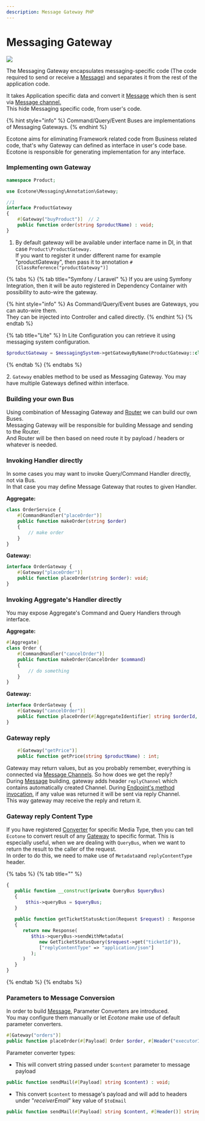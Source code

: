 ```yaml
---
description: Message Gateway PHP
---
```


# Messaging Gateway

![](../../.gitbook/assets/gateway\_execution.svg)

The Messaging Gateway encapsulates messaging-specific code (The code required to send or receive a [Message](message.md)) and separates it from the rest of the application code.

It takes Application specific data and convert it [Message](message.md) which then is sent via [Message channel.](message-channel.md) \
This hide Messaging specific code, from user's code.&#x20;

{% hint style="info" %}
Command/Query/Event Buses are implementations of Messaging Gateways.
{% endhint %}

Ecotone aims for eliminating Framework related code from Business related code, that's why Gateway can defined as interface in user's code base. \
Ecotone is responsible for generating implementation for any interface.&#x20;

### Implementing own Gateway

```php
namespace Product;

use Ecotone\Messaging\Annotation\Gateway;

//1
interface ProductGateway
{
    #[Gateway("buyProduct")]  // 2
    public function order(string $productName) : void;
}
```

1. By default gateway will be available under interface name in DI, in that case `Product\ProductGateway.`\
   If you want to register it under different name for example "productGateway", then pass it to annotation `#[ClassReference("productGateway")]`

{% tabs %}
{% tab title="Symfony / Laravel" %}
If you are using Symfony Integration, then it will be auto registered in Dependency Container with possibility to auto-wire the gateway.

{% hint style="info" %}
As Command/Query/Event buses are Gateways, you can auto-wire them. \
They can be injected into Controller and called directly.
{% endhint %}
{% endtab %}

{% tab title="Lite" %}
In Lite Configuration you can retrieve it using messaging system configuration.

```php
$productGateway = $messagingSystem->getGatewayByName(ProductGateway::class);
```
{% endtab %}
{% endtabs %}

&#x20; 2\. `Gateway` enables method to be used as Messaging Gateway. You may have multiple Gateways defined within interface.

### Building your own Bus

Using combination of Messaging Gateway and [Router](message-endpoint/message-routing.md) we can build our own Buses. \
Messaging Gateway will be responsible for building Message and sending to the Router. \
And Router will be then based on need route it by payload / headers or whatever is needed.

### Invoking Handler directly

In some cases you may want to invoke Query/Command Handler directly, not via Bus. \
In that case you may define Message Gateway that routes to given Handler.

**Aggregate:**

```php
class OrderService {
    #[CommandHandler("placeOrder")]
    public function makeOrder(string $order)
    {
        // make order
    }
}
```

**Gateway:**

```php
interface OrderGateway {
    #[Gateway("placeOrder")] 
    public function placeOrder(string $order): void;
}
```

### Invoking Aggregate's Handler directly

You may expose Aggregate's Command and Query Handlers through interface.&#x20;

**Aggregate:**

```php
#[Aggregate]
class Order {
    #[CommandHandler("cancelOrder")]
    public function makeOrder(CancelOrder $command)
    {
        // do something
    }
}
```

**Gateway:**

```php
interface OrderGateway {
    #[Gateway("cancelOrder")] 
    public function placeOrder(#[AggregateIdentifier] string $orderId, #[Payload] CancelOrder $command)): void;
}
```

### Gateway reply

```php
    #[Gateway("getPrice")] 
    public function getPrice(string $productName) : int;
```

Gateway may return values, but as you probably remember, everything is connected via [Message Channels](message-channel.md). So how does we get the reply? \
During [Message](message.md) building, gateway adds header `replyChannel` which contains automatically created Channel. During [Endpoint's method invocation](../conversion/method-invocation.md), if any value was returned it will be sent via reply Channel. \
This way gateway may receive the reply and return it.&#x20;

### Gateway reply Content Type

If you have registered [Converter](../conversion/) for specific Media Type, then you can tell `Ecotone` to convert result of any [Gateway](messaging-gateway.md) to specific format. This is especially useful, when we are dealing with `QueryBus`, when we want to return the result to the caller of the request. \
In order to do this, we need to make use of `Metadata`and `replyContentType` header.

{% tabs %}
{% tab title="" %}
```php
{
   public function __construct(private QueryBus $queryBus)
   {
       $this->queryBus = $queryBus;   
   }
   
   public function getTicketStatusAction(Request $request) : Response
   {
      return new Response(
         $this->queryBus->sendWithMetadata(
            new GetTicketStatusQuery($request->get("ticketId")),
            ["replyContentType" => "application/json"]
         );
      )    
   }
}
```
{% endtab %}
{% endtabs %}

### Parameters to Message Conversion

In order to build [Message](message.md),  Parameter Converters are introduced. \
You may configure them manually or let _Ecotone_ make use of default parameter converters.

```php
#[Gateway("orders")]
public function placeOrder(#[Payload] Order $order, #[Header("executorId")] string $executorId);
```

Parameter converter types:

* This will convert string passed under `$content` parameter to message payload

```php
public function sendMail(#[Payload] string $content) : void;
```

* This convert `$content` to message's payload and will add to headers under "_receiverEmail_" key value of `$toEmail`

```php
public function sendMail(#[Payload] string $content, #[Header()] string $toEmail) : void;
```

